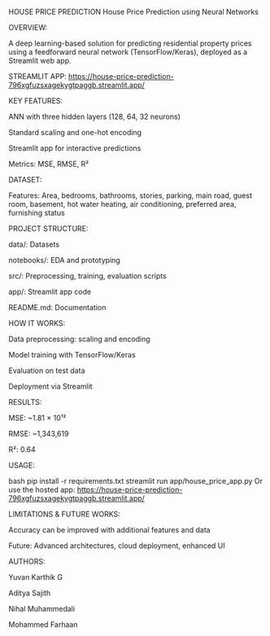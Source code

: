 HOUSE PRICE PREDICTION
House Price Prediction using Neural Networks

OVERVIEW:

A deep learning-based solution for predicting residential property prices using a feedforward neural network (TensorFlow/Keras), deployed as a Streamlit web app.

STREAMLIT APP:
https://house-price-prediction-796xgfuzsxagekygtpaggb.streamlit.app/

KEY FEATURES:

ANN with three hidden layers (128, 64, 32 neurons)

Standard scaling and one-hot encoding

Streamlit app for interactive predictions

Metrics: MSE, RMSE, R²

DATASET:

Features: Area, bedrooms, bathrooms, stories, parking, main road, guest room, basement, hot water heating, air conditioning, preferred area, furnishing status

PROJECT STRUCTURE:

data/: Datasets

notebooks/: EDA and prototyping

src/: Preprocessing, training, evaluation scripts

app/: Streamlit app code

README.md: Documentation

HOW IT WORKS:

Data preprocessing: scaling and encoding

Model training with TensorFlow/Keras

Evaluation on test data

Deployment via Streamlit

RESULTS:

MSE: ~1.81 × 10¹²

RMSE: ~1,343,619

R²: 0.64

USAGE:

bash
pip install -r requirements.txt
streamlit run app/house_price_app.py
Or use the hosted app:
https://house-price-prediction-796xgfuzsxagekygtpaggb.streamlit.app/

LIMITATIONS & FUTURE WORKS:

Accuracy can be improved with additional features and data

Future: Advanced architectures, cloud deployment, enhanced UI

AUTHORS:

Yuvan Karthik G

Aditya Sajith

Nihal Muhammedali

Mohammed Farhaan

